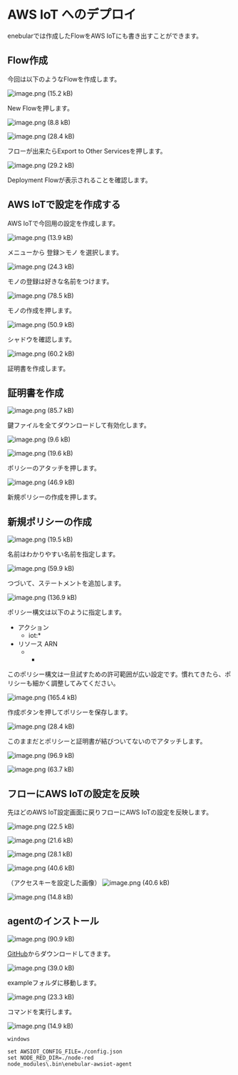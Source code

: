 # AWS IoT へのデプロイ

enebularでは作成したFlowをAWS IoTにも書き出すことができます。

## Flow作成

今回は以下のようなFlowを作成します。

![image.png (15.2 kB)](https://img.esa.io/uploads/production/attachments/3062/2017/07/31/8131/16f9cb81-6602-437c-a641-6ea18740f862.png)

New Flowを押します。

![image.png (8.8 kB)](https://img.esa.io/uploads/production/attachments/3062/2017/07/31/8131/9082ebe2-172c-4160-943c-e353d4645df1.png)


![image.png (28.4 kB)](https://img.esa.io/uploads/production/attachments/3062/2017/07/31/8131/e75e51c7-285c-4fc8-b882-22de98002fe4.png)

フローが出来たらExport to Other Servicesを押します。

![image.png (29.2 kB)](https://img.esa.io/uploads/production/attachments/3062/2017/07/31/8131/65bb3f63-6e33-42e9-bbdd-de3d65e115f2.png)

Deployment Flowが表示されることを確認します。

## AWS IoTで設定を作成する

AWS IoTで今回用の設定を作成します。

![image.png (13.9 kB)](https://img.esa.io/uploads/production/attachments/3062/2017/07/31/8131/5331f6ba-11da-484d-a85d-7cacc74111af.png)

メニューから 登録＞モノ を選択します。

![image.png (24.3 kB)](https://img.esa.io/uploads/production/attachments/3062/2017/07/31/8131/ef030574-e738-4234-b59b-16f17fc3d901.png)

モノの登録は好きな名前をつけます。

![image.png (78.5 kB)](https://img.esa.io/uploads/production/attachments/3062/2017/08/28/8131/bcaf9267-657c-49bd-a72b-c291ec5d67a7.png)

モノの作成を押します。

![image.png (50.9 kB)](https://img.esa.io/uploads/production/attachments/3062/2017/07/31/8131/c93e5d2b-0af8-4b93-a6fb-6697c1608db7.png)

シャドウを確認します。

![image.png (60.2 kB)](https://img.esa.io/uploads/production/attachments/3062/2017/07/31/8131/2195e067-b2b6-4b8c-9b46-e497a222e004.png)

証明書を作成します。

## 証明書を作成

![image.png (85.7 kB)](https://img.esa.io/uploads/production/attachments/3062/2017/07/31/8131/3fd168b9-bbd4-4f37-bbb8-391a5dbd8be2.png)

鍵ファイルを全てダウンロードして有効化します。

![image.png (9.6 kB)](https://img.esa.io/uploads/production/attachments/3062/2017/07/31/8131/aaf8cd07-df26-49dd-91ca-da16b8b5edef.png)

![image.png (19.6 kB)](https://img.esa.io/uploads/production/attachments/3062/2017/07/31/8131/e39e8223-3649-4dcf-a627-82136049297f.png)

ポリシーのアタッチを押します。

![image.png (46.9 kB)](https://img.esa.io/uploads/production/attachments/3062/2017/07/31/8131/358ca047-0a1f-405b-9f17-0a3bf02253c9.png)

新規ポリシーの作成を押します。

## 新規ポリシーの作成

![image.png (19.5 kB)](https://img.esa.io/uploads/production/attachments/3062/2017/07/31/8131/795af34a-ae70-4ece-bd55-be9bb8c9c973.png)

名前はわかりやすい名前を指定します。

![image.png (59.9 kB)](https://img.esa.io/uploads/production/attachments/3062/2017/07/31/8131/408e8b14-9603-4287-ba8a-c8dd231fb605.png)

つづいて、ステートメントを追加します。

![image.png (136.9 kB)](https://img.esa.io/uploads/production/attachments/3062/2017/08/28/8131/8a62d8a8-cf58-4211-adc4-92c3d43b0b9e.png)

ポリシー構文は以下のように指定します。

* アクション
    * iot:*
* リソース ARN
    * *

このポリシー構文は一旦試すための許可範囲が広い設定です。慣れてきたら、ポリシーも細かく調整してみてください。

![image.png (165.4 kB)](https://img.esa.io/uploads/production/attachments/3062/2017/08/28/8131/f0ce8b2e-e6f0-4700-8b31-549920131a35.png)

作成ボタンを押してポリシーを保存します。

![image.png (28.4 kB)](https://img.esa.io/uploads/production/attachments/3062/2017/07/31/8131/e86fc620-4284-4c5e-93de-28120aa66c51.png)

このままだとポリシーと証明書が結びついてないのでアタッチします。

![image.png (96.9 kB)](https://img.esa.io/uploads/production/attachments/3062/2017/07/31/8131/0d1533b6-5b39-402a-85be-6efd4575669f.png)

![image.png (63.7 kB)](https://img.esa.io/uploads/production/attachments/3062/2017/07/31/8131/7cd4a4ad-161b-40ac-9780-95c5b12e7a7b.png)

## フローにAWS IoTの設定を反映

先ほどのAWS IoT設定画面に戻りフローにAWS IoTの設定を反映します。

![image.png (22.5 kB)](https://img.esa.io/uploads/production/attachments/3062/2017/07/31/8131/df1fb5bd-cedb-42e9-a561-22c8719e5695.png)

![image.png (21.6 kB)](https://img.esa.io/uploads/production/attachments/3062/2017/07/31/8131/566ab041-1880-45a0-b24f-3614aabefd82.png)

![image.png (28.1 kB)](https://img.esa.io/uploads/production/attachments/3062/2017/07/31/8131/d016aa30-14d1-4a53-bd52-cf4ac4781d0a.png)

![image.png (40.6 kB)](https://img.esa.io/uploads/production/attachments/3062/2017/07/31/8131/0fcf6a3f-1f85-4303-8788-f54520fda4c4.png)

（アクセスキーを設定した画像）
![image.png (40.6 kB)](https://img.esa.io/uploads/production/attachments/3062/2017/07/31/8131/0fcf6a3f-1f85-4303-8788-f54520fda4c4.png)

![image.png (14.8 kB)](https://img.esa.io/uploads/production/attachments/3062/2017/07/31/8131/3a3c28d3-c96e-449a-b3e4-a42102b8433d.png)

## agentのインストール

![image.png (90.9 kB)](https://img.esa.io/uploads/production/attachments/3062/2017/07/31/8131/47b0ccfc-20a3-42e4-9430-6aa2d7d88dbd.png)

<a href="https://github.com/enebular/enebular-awsiot-agent" target="_blank">GitHub</a>からダウンロードしてきます。

![image.png (39.0 kB)](https://img.esa.io/uploads/production/attachments/3062/2017/07/31/8131/b3797c6a-80fe-48f2-bd40-af89e3e56d37.png)

exampleフォルダに移動します。

![image.png (23.3 kB)](https://img.esa.io/uploads/production/attachments/3062/2017/07/31/8131/84d8d040-1994-4c9b-86ca-6a37a775ab4a.png)

コマンドを実行します。

![image.png (14.9 kB)](https://img.esa.io/uploads/production/attachments/3062/2017/07/31/8131/997f927b-bdba-4f0e-b566-580035443d3b.png)

```
windows

set AWSIOT_CONFIG_FILE=./config.json
set NODE_RED_DIR=./node-red
node_modules\.bin\enebular-awsiot-agent
```